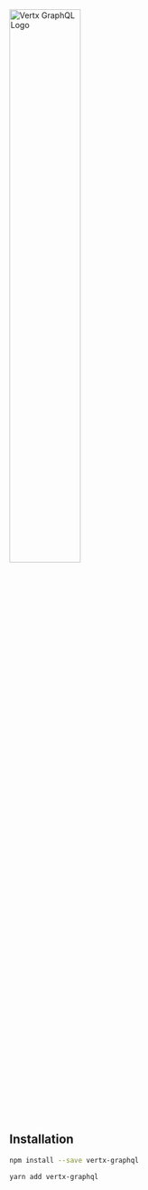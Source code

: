 <img alt="Vertx GraphQL Logo" width="50%" src="https://user-images.githubusercontent.com/12070900/47941576-f8a5d380-deee-11e8-8338-82375cd7ccee.png">

## Installation

```sh
npm install --save vertx-graphql
```

```sh
yarn add vertx-graphql
```